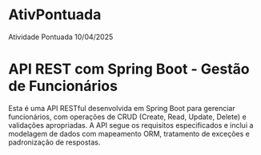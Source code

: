 # AtivPontuada
Atividade Pontuada 10/04/2025

# API REST com Spring Boot - Gestão de Funcionários 

Esta é uma API RESTful desenvolvida em Spring Boot para gerenciar funcionários, com operações de CRUD (Create, Read, Update, Delete) e validações apropriadas. A API segue os requisitos especificados e inclui a modelagem de dados com mapeamento ORM, tratamento de exceções e padronização de respostas.


